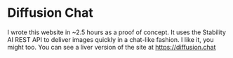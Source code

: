 
# Diffusion Chat
I wrote this website in ~2.5 hours as a proof of concept. It uses the Stability AI REST API to deliver images quickly in a chat-like fashion. I like it, you might too. You can see a liver version of the site at https://diffusion.chat
